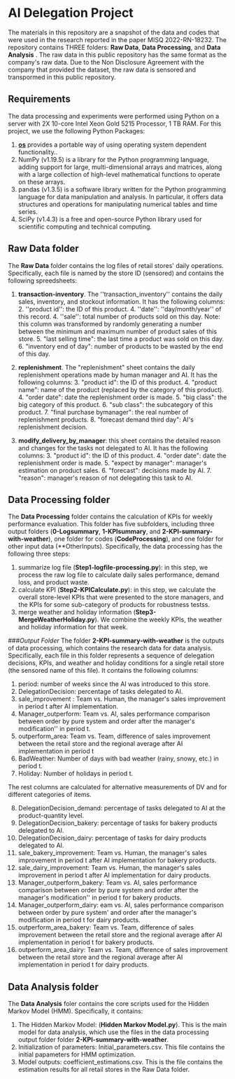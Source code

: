 # AI Delegation Project

The materials in this repository are a snapshot of the data and codes that were used in the research reported in the paper MISQ 2022-RN-18232. The repository contains THREE folders: **Raw Data**, **Data Processing**, and **Data Analysis**
. The raw data in this public repository has the same format as the company's raw data. Due to the Non Disclosure Agreement with the company that provided the dataset, the raw data is sensored and transpormed in this public repository. 

## Requirements

The data processing and experiments were performed using Python on a server with 2X 10-core Intel Xeon Gold 5215 Processor, 1 TB RAM. For this project, we use the following Python Packages:

1. [**os**](https://docs.python.org/3/library/os.html) provides a portable way of using operating system dependent functionality..
2. NumPy (v1.19.5) is a library for the Python programming language, adding support for large, multi-dimensional arrays and matrices, along with a large collection of high-level mathematical functions to operate on these arrays.
3. pandas (v1.3.5) is a software library written for the Python programming language for data manipulation and analysis. In particular, it offers data structures and operations for manipulating numerical tables and time series.
4. SciPy (v1.4.3) is a free and open-source Python library used for scientific computing and technical computing. 

## Raw Data folder
The **Raw Data** folder contains the log files of retail stores' daily operations. Specifically, each file is named by the store ID (sensored) and contains the following spreedsheets:

1. **transaction\-inventory**. The ''transaction_inventory'' contains the daily sales, inventory, and stockout information. It has the following columns:
	2. ''product id'': the ID of this product.
	4. ''date'': ''day/month/year'' of this record.
	4. ''sale'': total number of products sold on this day. Note: this column was transformed by randomly generating a number between the minimum and maximum number of product sales of this store.
	5. "last selling time": the last time a product was sold on this day.
	6. "inventory end of day": number of products to be wasted by the end of this day.

2. **replenishment**. The "replenishment" sheet contains the daily replenishment operations made by human manager and AI. It has the following columns:
	3. "product id": the ID of this product.
	4. "product name": name of the product (replaced by the category of this product).
	4. "order date": date the replenishment order is made.
	5. "big class": the big category of this product.
	6. "sub class": the subcategory of this product.
	7. "final purchase bymanager": the real number of replenishment products.
	8. "forecast demand third day": AI's replenishment decision.

2. **modify\_delivery\_by\_manager**: this sheet contains the detailed reason and changes for the tasks not delegated to AI. It has the following columns:
	3. "product id": the ID of this product.
	4. "order date": date the replenishment order is made.
	5. "expect by manager": manager's estimation on product sales.
	6. "forecast": decisions made by AI.
	7. "reason": manager's reason of not delegating this task to AI.
	
## Data Processing folder
The **Data Processing** folder contains the calculation of KPIs for weekly performance evaluation. This folder has five subfolders, including three output folders (**0-Logsummary**, **1-KPIsummary**, and **2-KPI-summary-with-weather**), one folder for codes (**CodeProcessing**), and one folder for other input data (**OtherInputs). Specifically, the data processing has the following three steps: 

1. summarize log file (**Step1-logfile-processing.py**): in this step, we process the raw log file to calculate daily sales performance, demand loss, and product waste.
2. calculate KPI (**Step2-KPICalculate.py**): in this step, we calculate the overall store-level KPIs that were presented to the store managers, and the KPIs for some sub-category of products for robustness testss.
3. merge weather and holiday information (**Step3-MergeWeatherHoliday.py**). We combine the weekly KPIs, the weather and holiday information for that week.

###*Output Folder*
The folder **2-KPI-summary-with-weather** is the outputs of data processing, which contains the research data for data analysis. Specifically, each file in this folder represents a sequence of delegation decisions, KPIs, and weather and holiday conditions for a single retail store (the sensored name of this file). It contains the following columns:

1. period: number of weeks since the AI was introduced to this store.
2. DelegationDecision: percentage of tasks delegated to AI.
3. sale_improvement	: Team vs. Human, the manager's sales improvement in period t after AI implementation.
4. Manager_outperform: Team vs. AI, sales performance comparison between order by pure system and order after the manager's modification'' in period t.
5.  outperform_area: Team vs. Team, difference of sales improvement between the retail store and the regional average after AI implementation in period t
6. BadWeather: Number of days with bad weather (rainy, snowy, etc.) in period t.
7. Holiday: Number of holidays in period t.

The rest columns are calculated for alternative measurements of DV and for different categories of items.

8. DelegationDecision\_demand: percentage of tasks delegated to AI at the product-quantity level.
9. DelegationDecision\_bakery: percentage of tasks for bakery products delegated to AI.
10. DelegationDecision\_dairy: percentage of tasks for dairy products delegated to AI.
11. sale_bakery\_improvement: Team vs. Human, the manager's sales improvement in period t after AI implementation for bakery products.
12. sale\_dairy\_improvement: Team vs. Human, the manager's sales improvement in period t after AI implementation for dairy products.
13. Manager\_outperform\_bakery: Team vs. AI, sales performance comparison between order by pure system and order after the manager's modification'' in period t for bakery products.
14. Manager\_outperform\_dairy: eam vs. AI, sales performance comparison between order by pure system' and order after the manager's modification in period t for dairy products.
15. outperform\_area\_bakery: Team vs. Team, difference of sales improvement between the retail store and the regional average after AI implementation in period t for bakery products.
16. outperform\_area\_dairy: Team vs. Team, difference of sales improvement between the retail store and the regional average after AI implementation in period t for dairy products.


## Data Analysis folder

The **Data Analysis** foler contains the core scripts used for the Hidden Markov Model (HMM). Specifically, it contains: 

1. The Hidden Markov Model: (**Hidden Markov Model.py**). This is the main model for data analysis, which use the files in the data processing output folder folder **2-KPI-summary-with-weather**.
2. Initialization of parameters: Initial_parameters.csv. This file contains the initial papameters for HMM optimization. 
3. Model outputs: coefficient_estimations.csv. This is the file contains the estimation results for all retail stores in the Raw Data folder.





